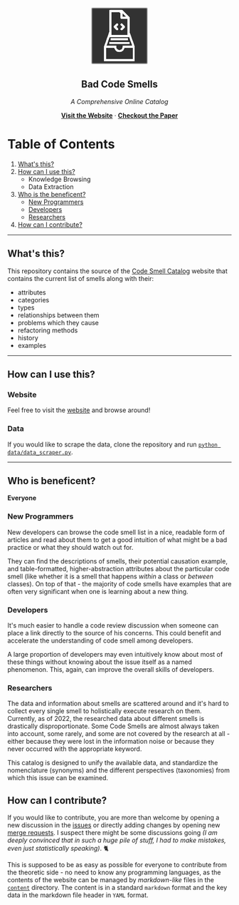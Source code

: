 <div align="center" style="margin-bottom: 30px;">
    <img src="./static/logos/logo-gradient-126.png"/>
    <h2 align="center">Bad Code Smells</h2>
    <div>
        <p style="font-style: italic;">A Comprehensive Online Catalog</p>
        <strong><a href="https://luzkan.github.io/smells/">Visit the Website</a></strong> · <strong><a href="https://github.com/Luzkan/smells/tree/main/docs/paper.pdf">Checkout the Paper</a></strong>
    </div>
</div>

# Table of Contents

1. [What's this?](#whats-this)
2. [How can I use this?](#how-can-i-use-this)
   - Knowledge Browsing
   - Data Extraction
3. [Who is the beneficent?](#who-is-the-beneficent)
   - [New Programmers](#new-programmers)
   - [Developers](#developers)
   - [Researchers](#researchers)
4. [How can I contribute?](#how-can-i-contribute)

---

## **What's this?**

This repository contains the source of the [Code Smell Catalog](https://luzkan.github.io/smells/) website that contains the current list of smells along with their:

- attributes
- categories
- types
- relationships between them
- problems which they cause
- refactoring methods
- history
- examples

---

## **How can I use this?**

### Website

Feel free to visit the [website](https://luzkan.github.io/smells/) and browse around!

### Data

If you would like to scrape the data, clone the repository and run [`python data/data_scraper.py`](./data/data_scraper.py).

---

## **Who is beneficent?**

**Everyone**

### **New Programmers**

New developers can browse the code smell list in a nice, readable form of articles and read about them to get a good intuition of what might be a bad practice or what they should watch out for.

They can find the descriptions of smells, their potential causation example, and table-formatted, higher-abstraction attributes about the particular code smell (like whether it is a smell that happens _within_ a class or _between_ classes). On top of that - the majority of code smells have examples that are often very significant when one is learning about a new thing.

### **Developers**

It's much easier to handle a code review discussion when someone can place a link directly to the source of his concerns. This could benefit and accelerate the understanding of code smell among developers.

A large proportion of developers may even intuitively know about most of these things without knowing about the issue itself as a named phenomenon. This, again, can improve the overall skills of developers.

### **Researchers**

The data and information about smells are scattered around and it's hard to collect every single smell to holistically execute research on them. Currently, as of 2022, the researched data about different smells is drastically disproportionate. Some Code Smells are almost always taken into account, some rarely, and some are not covered by the research at all - either because they were lost in the information noise or because they never occurred with the appropriate keyword.

This catalog is designed to unify the available data, and standardize the nomenclature (synonyms) and the different perspectives (taxonomies) from which this issue can be examined.

## **How can I contribute?**

If you would like to contribute, you are more than welcome by opening a new discussion in the [issues](https://github.com/Luzkan/smells/issues) or directly adding changes by opening new [merge requests](https://github.com/Luzkan/smells/pulls). I suspect there might be some discussions going _(I am deeply convinced that in such a huge pile of stuff, I had to make mistakes, even just statistically speaking)_. 🐈

This is supposed to be as easy as possible for everyone to contribute from the theoretic side - no need to know any programming languages, as the contents of the website can be managed by _markdown-like_ files in the [`content`](./content/) directory. The content is in a standard `markdown` format and the key data in the markdown file header in `YAML` format.
